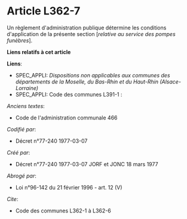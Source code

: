 # Article L362-7

Un règlement d'administration publique détermine les conditions d'application de la présente section [*relative au service
des pompes funèbres*].

**Liens relatifs à cet article**

**Liens**:

  - SPEC_APPLI: *Dispositions non applicables aux communes des départements de la Moselle, du Bas-Rhin et du Haut-Rhin (Alsace-Lorraine)*
  - SPEC_APPLI: Code des communes L391-1 :

_Anciens textes_:

  - Code de l'administration communale 466

_Codifié par_:

  - Décret n°77-240 1977-03-07

_Créé par_:

  - Décret n°77-240 1977-03-07 JORF et JONC 18 mars 1977

_Abrogé par_:

  - Loi n°96-142 du 21 février 1996 - art. 12 (V)

_Cite_:

  - Code des communes L362-1 à L362-6

